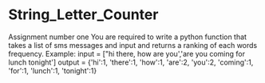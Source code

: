 # String_Letter_Counter
Assignment number one
You are required to write a python function that takes a list of sms messages and input and returns a ranking of each words frequency.
Example: 
input = ["hi there, how are you','are you coming for lunch tonight']
output = {'hi':1, 'there':1, 'how':1, 'are':2, 'you':2, 'coming':1, 'for':1, 'lunch':1, 'tonight':1}
